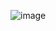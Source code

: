![image](https://github.com/l-Mel-l/SistemUnitTest1/assets/125726970/ee763a8c-d7aa-4eb6-87a7-0b8a54686367)


